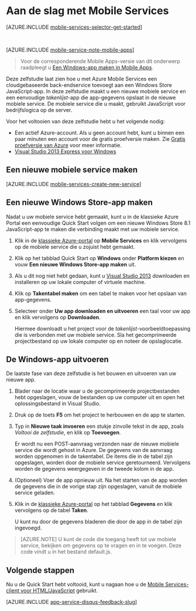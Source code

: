 <properties
    pageTitle="Aan de slag met Mobile Services voor Windows Store JavaScript-apps | Azure Mobile Services"
    description="Volg deze zelfstudie om aan de slag te gaan met Azure Mobile Services voor ontwikkeling van Windows Store in JavaScript."
    services="mobile-services"
    documentationCenter="windows"
    authors="ggailey777"
    manager="erikre"
    editor=""/>

<tags
    ms.service="mobile-services"
    ms.workload="mobile"
    ms.tgt_pltfrm="mobile-windows-store"
    ms.devlang="javascript"
    ms.topic="get-started-article"
    ms.date="07/21/2016"
    ms.author="glenga"/>


# Aan de slag met Mobile Services

[AZURE.INCLUDE [mobile-services-selector-get-started](../../includes/mobile-services-selector-get-started.md)]

&nbsp;

[AZURE.INCLUDE [mobile-service-note-mobile-apps](../../includes/mobile-services-note-mobile-apps.md)]
> Voor de corresponderende Mobile Apps-versie van dit onderwerp raadpleegt u [Een Windows-app maken in Mobile Apps](../app-service-mobile/app-service-mobile-windows-store-dotnet-get-started.md).  

Deze zelfstudie laat zien hoe u met Azure Mobile Services een cloudgebaseerde back-endservice toevoegt aan een Windows Store JavaScript-app. In deze zelfstudie maakt u een nieuwe mobiele service en een eenvoudige *takenlijst*-app die app-gegevens opslaat in de nieuwe mobiele service. De mobiele service die u maakt, gebruikt JavaScript voor bedrijfslogica op de server. 

Voor het voltooien van deze zelfstudie hebt u het volgende nodig:

* Een actief Azure-account. Als u geen account hebt, kunt u binnen een paar minuten een account voor de gratis proefversie maken. Zie [Gratis proefversie van Azure](https://azure.microsoft.com/pricing/free-trial/?WT.mc_id=A0E0E5C02&amp;returnurl=http%3A%2F%2Fazure.microsoft.com%2Fdocumentation%2Farticles%2Fmobile-services-javascript-backend-windows-store-javascript-get-started%2F) voor meer informatie.
* [Visual Studio 2013 Express voor Windows]

## Een nieuwe mobiele service maken

[AZURE.INCLUDE [mobile-services-create-new-service](../../includes/mobile-services-create-new-service.md)]

## Een nieuwe Windows Store-app maken

Nadat u uw mobiele service hebt gemaakt, kunt u in de klassieke Azure Portal een eenvoudige Quick Start volgen om een nieuwe Windows Store 8.1 JavaScript-app te maken die verbinding maakt met uw mobiele service.

1.  Klik in de [klassieke Azure-portal] op **Mobile Services** en klik vervolgens op de mobiele service die u zojuist hebt gemaakt.


2. Klik op het tabblad Quick Start op **Windows** onder **Platform kiezen** en vouw **Een nieuwe Windows Store-app maken** uit.

3. Als u dit nog niet hebt gedaan, kunt u [Visual Studio 2013][Visual Studio 2013 Express voor Windows] downloaden en installeren op uw lokale computer of virtuele machine.

4. Klik op **Takentabel maken** om een tabel te maken voor het opslaan van app-gegevens.

5. Selecteer onder **Uw app downloaden en uitvoeren** een taal voor uw app en klik vervolgens op **Downloaden**.

    Hiermee downloadt u het project voor de *takenlijst*-voorbeeldtoepassing die is verbonden met uw mobiele service. Sla het gecomprimeerde projectbestand op uw lokale computer op en noteer de opslaglocatie.

## De Windows-app uitvoeren

De laatste fase van deze zelfstudie is het bouwen en uitvoeren van uw nieuwe app.

1. Blader naar de locatie waar u de gecomprimeerde projectbestanden hebt opgeslagen, vouw de bestanden op uw computer uit en open het oplossingsbestand in Visual Studio.

2. Druk op de toets **F5** om het project te herbouwen en de app te starten.

3. Typ in **Nieuwe taak invoeren** een stukje zinvolle tekst in de app, zoals *Voltooi de zelfstudie*, en klik op **Toevoegen**.

    Er wordt nu een POST-aanvraag verzonden naar de nieuwe mobiele service die wordt gehost in Azure. De gegevens van de aanvraag worden opgenomen in de takentabel. De items die in de tabel zijn opgeslagen, worden door de mobiele service geretourneerd. Vervolgens worden de gegevens weergegeven in de tweede kolom in de app.

4. (Optioneel) Voer de app opnieuw uit. Na het starten van de app worden de gegevens die in de vorige stap zijn opgeslagen, vanuit de mobiele service geladen.
 
4. Klik in de [klassieke Azure-portal] op het tabblad **Gegevens** en klik vervolgens op de tabel **Taken**.

    U kunt nu door de gegevens bladeren die door de app in de tabel zijn ingevoegd.

>[AZURE.NOTE] U kunt de code die toegang heeft tot uw mobiele service, bekijken om gegevens op te vragen en in te voegen. Deze code vindt u in het bestand default.js.

## Volgende stappen
Nu u de Quick Start hebt voltooid, kunt u nagaan hoe u de [Mobile Services-client voor HTML/JavaScript](mobile-services-html-how-to-use-client-library.md) gebruikt. 

[AZURE.INCLUDE [app-service-disqus-feedback-slug](../../includes/app-service-disqus-feedback-slug.md)]

<!-- Anchors. -->
[Aan de slag met Mobile Services]:#getting-started
[Een nieuwe mobiele service maken]:#create-new-service
[Het mobiele service-exemplaar definiëren]:#define-mobile-service-instance
[Volgende stappen]:#next-steps

<!-- Images. -->

<!-- URLs. -->
[Visual Studio 2013 Express voor Windows]: http://go.microsoft.com/fwlink/?LinkId=257546
[Mobile Services SDK]: http://go.microsoft.com/fwlink/?LinkId=257545
[klassieke Azure-portal]: https://manage.windowsazure.com/



<!--HONumber=Sep16_HO3-->


